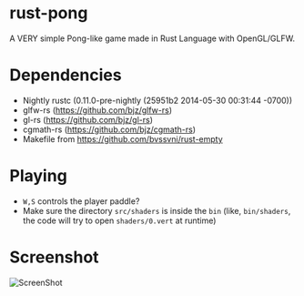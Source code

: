 rust-pong
=========

A VERY simple Pong-like game made in Rust Language with OpenGL/GLFW.

# Dependencies

* Nightly rustc (0.11.0-pre-nightly (25951b2 2014-05-30 00:31:44 -0700))
* glfw-rs (https://github.com/bjz/glfw-rs)
* gl-rs (https://github.com/bjz/gl-rs)
* cgmath-rs (https://github.com/bjz/cgmath-rs)
* Makefile from https://github.com/bvssvni/rust-empty

# Playing

* `W,S` controls the player paddle?
* Make sure the directory `src/shaders` is inside the `bin` (like, `bin/shaders`, the code will try to open `shaders/0.vert` at runtime)

# Screenshot

![ScreenShot](http://i.imgur.com/PgAk2wX.png)
